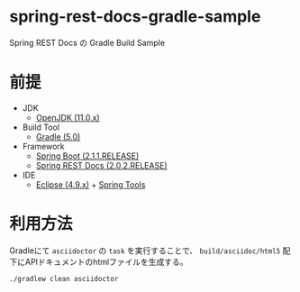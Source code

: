 # spring-rest-docs-gradle-sample
Spring REST Docs の Gradle Build Sample


# 前提
-   JDK
    - [OpenJDK (11.0.x)](http://openjdk.java.net/)
-   Build Tool
    - [Gradle (5.0)](https://gradle.org/)
-   Framework
    - [Spring Boot (2.1.1.RELEASE)](https://spring.io/projects/spring-boot)
    - [Spring REST Docs (2.0.2.RELEASE)](https://spring.io/projects/spring-restdocs)
-   IDE
    -   [Eclipse (4.9.x)](http://www.eclipse.org/home/index.php) + [Spring Tools](https://marketplace.eclipse.org/content/spring-tool-suite-sts-eclipse)


# 利用方法
Gradleにて `asciidoctor` の `task` を実行することで、 `build/asciidoc/html5` 配下にAPIドキュメントのhtmlファイルを生成する。
  ```shell
  ./gradlew clean asciidoctor
  ```

